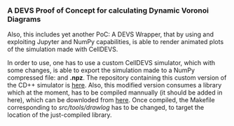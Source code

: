 ### A DEVS Proof of Concept for calculating Dynamic Voronoi Diagrams

Also, this includes yet another PoC: A DEVS Wrapper, that by using and exploiting Jupyter and NumPy capabilities, is able to render animated plots of the simulation made with CellDEVS.

In order to use, one has to use a custom CellDEVS simulator, which with some changes, is able to export the simulation made to a NumPy compressed file: and **.npz**. The repository containing this custom version of the CD++ simulator is [here](https://github.com/plbalbi/CDPP_ExtendedStates-codename-Santi/tree/DrawlogToNumpy). Also, this modified version consumes a library which at the moment, has to be compiled mannually (it should be added in here), which can be downloded from [here](https://github.com/rogersce/cnpy). Once compiled, the Makefile corresponding to *src/tools/drawlog* has to be changed, to target the location of the just-compiled library.